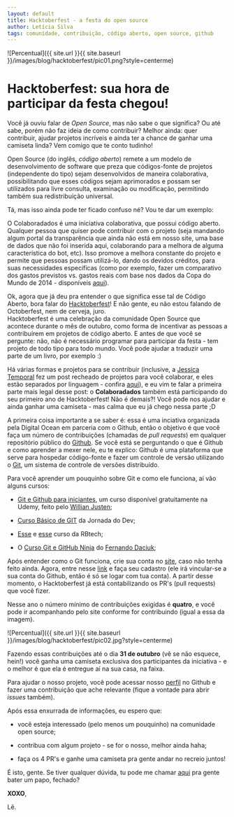 ```yaml
---
layout: default
title: Hacktoberfest - a festa do open source
author: Letícia Silva
tags: comunidade, contribuição, código aberto, open source, github
---
```


![Percentual]({{ site.url }}{{ site.baseurl }}/images/blog/hacktoberfest/pic01.png?style=centerme)


# Hacktoberfest: sua hora de participar da festa chegou! 

Você já ouviu falar de _Open Source_, mas não sabe o que significa? Ou até sabe, porém não faz ideia de como contribuir? Melhor ainda: quer contribuir, ajudar projetos incríveis e ainda ter a chance de ganhar uma camiseta linda? Vem comigo que te conto tudinho!

Open Source (do inglês, _código aberto_) remete a um modelo de desenvolvimento de software que preza que códigos-fonte de projetos (independente do tipo) sejam desenvolvidos de maneira colaborativa, possibilitando que esses códigos sejam aprimorados e possam ser utilizados para livre consulta, examinação ou modificação, permitindo também sua redistribuição universal.

Tá, mas isso ainda pode ter ficado confuso né? Vou te dar um exemplo:

  O Colaboradados é uma iniciativa colaborativa, que possui código aberto. Qualquer pessoa que quiser pode contribuir com o projeto (seja mandando algum portal da transparência que ainda não está em nosso site, uma base de dados que não foi inserida aqui, colaborando para a melhora de alguma característica do bot, etc). Isso promove a melhora constante do projeto e permite que pessoas possam utilizá-lo, dando os devidos créditos, para suas necessidades específicas (como por exemplo, fazer um comparativo dos gastos previstos vs. gastos reais com base nos dados da Copa do Mundo de 2014 - disponíveis [aqui](http://colaboradados.com.br/blogposts/dados_copa.html)).


  Ok, agora que já deu pra entender o que significa esse tal de Código Aberto, bora falar do [Hacktoberfest](https://hacktoberfest.digitalocean.com/)! E não gente, eu não estou falando de Octoberfest, nem de cerveja, juro.  
  Hacktoberfest é uma celebração da comunidade Open Source que acontece durante o mês de outubro, como forma de incentivar as pessoas a contribuírem em projetos de código aberto. E antes de que você se pergunte: não, não é necessário programar para participar da festa - tem projeto de todo tipo para todo mundo. Você pode ajudar a traduzir uma parte de um livro, por exemplo :) 

  Há várias formas e projetos para se contribuir (inclusive, a [Jessica Temporal](twitter.com/jesstemporal) fez um post recheado de projetos para você colaborar, e eles estão separados por linguagem - confira [aqui](https://jtemporal.com/projetos-brasileiros-para-fazer-pull-requests-nesse-hacktoberfest-o-retorno/)), e eu vim te falar a primeira parte mais legal desse post: o **Colaboradados** também está participando do seu primeiro ano de Hacktoberfest! Não é demais?! Você pode nos ajudar e ainda ganhar uma camiseta - mas calma que eu já chego nessa parte ;D

A primeira coisa importante a se saber é: essa é uma inciativa organizada pela Digital Ocean em parceria com o Github, então o objetivo é que você faça um número de contribuições (chamadas de _pull requests_) em qualquer repositório público do [Github](github.com). Se você está se perguntando o que é Github e como aprender a mexer nele, eu te explico: Github é uma plataforma que serve para hospedar código-fonte e fazer um controle de versão utilizando o [Git](git-scm.com), um sistema de controle de versões distribuído. 

Para você aprender um pouquinho sobre Git e como ele funciona, aí vão alguns cursos:

+ [Git e Github para iniciantes](https://www.udemy.com/course/git-e-github-para-iniciantes/), um curso disponível gratuitamente na Udemy, feito pelo [Willian Justen](https://twitter.com/Willian_justen);

+ [Curso Básico de GIT](https://jornadadodev.com.br/cursos/curso-basico-de-git/aula-01-curso-de-git-para-iniciantes-parte-1) da Jornada do Dev;

+ [Esse](https://www.youtube.com/watch?v=WVLhm1AMeYE&t=16s) e [esse](https://www.youtube.com/watch?v=WVLhm1AMeYE&list=PLInBAd9OZCzzHBJjLFZzRl6DgUmOeG3H0) curso da RBtech;

+ O [Curso Git e GitHub Ninja](https://www.udemy.com/course/git-e-github-ninja/) do [Fernando Daciuk](twitter.com/fdaciuk);

Após entender como o Git funciona, crie sua conta no [site](https://github.com/join?return_to=%2Flogin%2Foauth%2Fauthorize%3Fclient_id%3D4d945c76b71f8d38c871%26redirect_uri%3Dhttps%253A%252F%252Fhacktoberfest.digitalocean.com%252Fauth%252Fgithub%252Fcallback%26response_type%3Dcode%26scope%3Duser%253Aemail%26state%3D8d936b0f89a4d8ad242dc166f58e97084972641a8b5363ed&source=oauth), caso não tenha feito ainda. Agora, entre nesse [link](https://hacktoberfest.digitalocean.com/) e faça seu cadastro (ele irá vincular-se a sua conta do Github, então é só se logar com tua conta). A partir desse momento, o Hacktoberfest já está contabilizando os PR's (pull requests) que você fizer. 

Nesse ano o número mínimo de contribuições exigidas é **quatro**, e você pode ir acompanhando pelo site conforme for contribuindo (igual a essa da imagem).

![Percentual]({{ site.url }}{{ site.baseurl }}/images/blog/hacktoberfest/pic02.jpg?style=centerme)

 Fazendo essas contribuições até o dia **31 de outubro** (vê se não esquece, hein!) você ganha uma camiseta exclusiva dos participantes da iniciativa - e o melhor é que ela é entregue aí na sua casa, na faixa.

Para ajudar o nosso projeto, você pode acessar nosso [perfil](https://github.com/colaboradados) no Github e fazer uma contribuição que ache relevante (fique a vontade para abrir _issues_ também).

Após essa enxurrada de informações, eu espero que:

* você esteja interessado (pelo menos um pouquinho) na comunidade open source;

*  contribua com algum projeto - se for o nosso, melhor ainda haha;

* faça os 4 PR's e ganhe uma camiseta pra gente andar no recreio juntos!

É isto, gente. Se tiver qualquer dúvida, tu pode me chamar [aqui](twitter.com/dii_lua) pra gente bater um papo, fechado?

**XOXO**, 

Lê.






